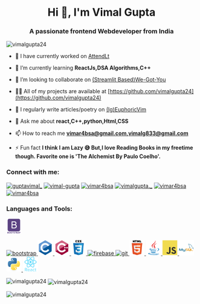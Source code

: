 <h1 align="center">Hi 👋, I'm Vimal Gupta</h1>
<h3 align="center">A passionate frontend Webdeveloper from India</h3>

<p align="left"> <img src="https://komarev.com/ghpvc/?username=vimalgupta24&label=Profile%20views&color=0e75b6&style=flat" alt="vimalgupta24" /> </p>

- 🔭 I have currently worked on [AttendLt](https://github.com/vimalgupta24/Website-Attendlt)

- 🌱 I’m currently learning **ReactJs,DSA Algorithms,C++**

- 👯 I’m looking to collaborate on [(Streamlit Based)We-Got-You ](https://github.com/vimalgupta24/We-got-you)

- 👨‍💻 All of my projects are available at [https://github.com/vimalgupta24](https://github.com/vimalgupta24)

- 📝 I regularly write articles/poetry on [(Ig)EuphoricVim](https://www.instagram.com/euphoricvim/)

- 💬 Ask me about **react,C++,python,Html,CSS**

- 📫 How to reach me **vimar4bsa@gmail.com,vimalg833@gmail.com**

- ⚡ Fun fact **I think I am Lazy 😅 But,I love Reading Books in my freetime though. Favorite one is 'The Alchemist By Paulo Coelho'.**

<h3 align="left">Connect with me:</h3>
<p align="left">
<a href="https://twitter.com/dcrazy1_" target="blank"><img align="center" src="https://cdn.jsdelivr.net/npm/simple-icons@3.0.1/icons/twitter.svg" alt="guptavimal_" height="30" width="40" /></a>
<a href="https://linkedin.com/in/vimal-gupta" target="blank"><img align="center" src="https://cdn.jsdelivr.net/npm/simple-icons@3.0.1/icons/linkedin.svg" alt="vimal-gupta" height="30" width="40" /></a>
<a href="https://fb.com/vimarl2602" target="blank"><img align="center" src="https://cdn.jsdelivr.net/npm/simple-icons@3.0.1/icons/facebook.svg" alt="vimar4bsa" height="30" width="40" /></a>
<a href="https://instagram.com/dcrazy1_" target="blank"><img align="center" src="https://cdn.jsdelivr.net/npm/simple-icons@3.0.1/icons/instagram.svg" alt="vimalgupta._" height="30" width="40" /></a>
<a href="https://www.hackerrank.com/vimar4bsa" target="blank"><img align="center" src="https://cdn.jsdelivr.net/npm/simple-icons@3.0.1/icons/hackerrank.svg" alt="vimar4bsa" height="30" width="40" /></a>
<a href="https://leetcode.com/vimal4kh" target="blank"><img align="center" src="https://cdn.jsdelivr.net/npm/simple-icons@3.0.1/icons/leetcode.svg" alt="vimar4bsa" height="30" width="40" /></a>
</p>

<h3 align="left">Languages and Tools:</h3>
<p align="left"> <a href="https://getbootstrap.com" target="_blank"> <img src="https://raw.githubusercontent.com/devicons/devicon/master/icons/bootstrap/bootstrap-plain-wordmark.svg" alt="bootstrap" width="40" height="40"/> </a><p align="left"> <a href="https://dashboard.heroku.com/" target="_blank"> <img src="https://avatars.githubusercontent.com/u/23211?s=200&v=4" alt="bootstrap" width="40" height="40"/> </a><a href="https://www.cprogramming.com/" target="_blank"> <img src="https://raw.githubusercontent.com/devicons/devicon/master/icons/c/c-original.svg" alt="c" width="40" height="40"/> </a> <a href="https://www.w3schools.com/cpp/" target="_blank"> <img src="https://raw.githubusercontent.com/devicons/devicon/master/icons/cplusplus/cplusplus-original.svg" alt="cplusplus" width="40" height="40"/> </a> <a href="https://www.w3schools.com/css/" target="_blank"> <img src="https://raw.githubusercontent.com/devicons/devicon/master/icons/css3/css3-original-wordmark.svg" alt="css3" width="40" height="40"/> </a> <a href="https://firebase.google.com/" target="_blank"> <img src="https://www.vectorlogo.zone/logos/firebase/firebase-icon.svg" alt="firebase" width="40" height="40"/> </a> <a href="https://git-scm.com/" target="_blank"> <img src="https://www.vectorlogo.zone/logos/git-scm/git-scm-icon.svg" alt="git" width="40" height="40"/> </a> <a href="https://www.w3.org/html/" target="_blank"> <img src="https://raw.githubusercontent.com/devicons/devicon/master/icons/html5/html5-original-wordmark.svg" alt="html5" width="40" height="40"/> </a> <a href="https://www.java.com" target="_blank"> <img src="https://raw.githubusercontent.com/devicons/devicon/master/icons/java/java-original.svg" alt="java" width="40" height="40"/> </a> <a href="https://developer.mozilla.org/en-US/docs/Web/JavaScript" target="_blank"> <img src="https://raw.githubusercontent.com/devicons/devicon/master/icons/javascript/javascript-original.svg" alt="javascript" width="40" height="40"/> </a> <a href="https://www.mysql.com/" target="_blank"> <img src="https://raw.githubusercontent.com/devicons/devicon/master/icons/mysql/mysql-original-wordmark.svg" alt="mysql" width="40" height="40"/> </a> <a href="https://www.python.org" target="_blank"> <img src="https://raw.githubusercontent.com/devicons/devicon/master/icons/python/python-original.svg" alt="python" width="40" height="40"/> </a> <a href="https://reactjs.org/" target="_blank"> <img src="https://raw.githubusercontent.com/devicons/devicon/master/icons/react/react-original-wordmark.svg" alt="react" width="40" height="40"/> </a> </p>

<p><img align="left" src="https://github-readme-stats.vercel.app/api/top-langs?username=vimalgupta24&show_icons=true&locale=en&layout=compact" alt="vimalgupta24" /></p>

<p>&nbsp;<img align="center" src="https://github-readme-stats.vercel.app/api?username=vimalgupta24&show_icons=true&locale=en" alt="vimalgupta24" /></p>

<p><img align="center" src="https://github-readme-streak-stats.herokuapp.com/?user=vimalgupta24&" alt="vimalgupta24" /></p>

